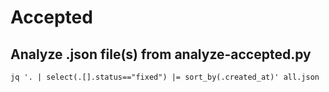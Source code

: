 # Accepted

## Analyze .json file(s) from analyze-accepted.py

```jq '. | select(.[].status=="fixed") |= sort_by(.created_at)' all.json```

